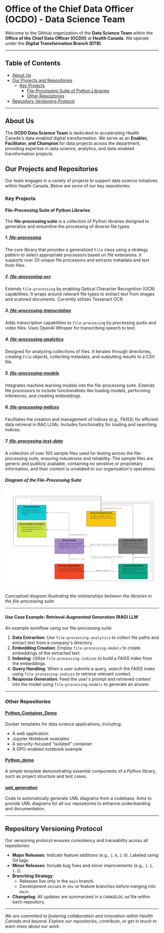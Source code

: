 # Office of the Chief Data Officer (OCDO) - Data Science Team

Welcome to the GitHub organization of the **Data Science Team** within the **Office of the Chief Data Officer (OCDO)** at **Health Canada**. We operate under the **Digital Transformation Branch (DTB)**.

---

## Table of Contents

- [About Us](#about-us)
- [Our Projects and Repositories](#our-projects-and-repositories)
  - [Key Projects](#key-projects)
    - [File-Processing Suite of Python Libraries](#file-processing-suite-of-python-libraries)
    - [Other Repositories](#other-repositories)
- [Repository Versioning Protocol](#repository-versioning-protocol)

---

## About Us

The **OCDO Data Science Team** is dedicated to accelerating Health Canada's data-enabled digital transformation. We serve as an **Enabler, Facilitator, and Champion** for data projects across the department, providing expertise in data science, analytics, and data-enabled transformation projects.

## Our Projects and Repositories

Our team engages in a variety of projects to support data science initiatives within Health Canada. Below are some of our key repositories:

### Key Projects

#### File-Processing Suite of Python Libraries

The **file-processing suite** is a collection of Python libraries designed to generalize and streamline the processing of diverse file types.

##### 1. [file-processing](https://github.com/hc-sc-ocdo-bdpd/file-processing)

The core library that provides a generalized `File` class using a strategy pattern to select appropriate processors based on file extensions. It supports over 20 unique file processors and extracts metadata and text from files.

##### 2. [file-processing-ocr](https://github.com/hc-sc-ocdo-bdpd/file-processing-ocr)

Extends `file-processing` by enabling Optical Character Recognition (OCR) capabilities. It wraps around relevant file types to extract text from images and scanned documents. Currently utilizes Tesseract OCR.

##### 3. [file-processing-transcription](https://github.com/hc-sc-ocdo-bdpd/file-processing-transcription)

Adds transcription capabilities to `file-processing` by processing audio and video files. Uses OpenAI Whisper for transcribing speech to text.

##### 4. [file-processing-analytics](https://github.com/hc-sc-ocdo-bdpd/file-processing-analytics)

Designed for analyzing collections of files. It iterates through directories, creating `File` objects, collecting metadata, and outputting results to a CSV file.

##### 5. [file-processing-models](https://github.com/hc-sc-ocdo-bdpd/file-processing-models)

Integrates machine learning models into the file-processing suite. Extends file processors to include functionalities like loading models, performing inferences, and creating embeddings.

##### 6. [file-processing-indices](https://github.com/hc-sc-ocdo-bdpd/file-processing-indices)

Facilitates the creation and management of indices (e.g., FAISS) for efficient data retrieval in RAG LLMs. Includes functionality for loading and searching indices.

##### 7. [file-processing-test-data](https://github.com/hc-sc-ocdo-bdpd/file-processing-test-data)

A collection of over 100 sample files used for testing across the file-processing suite, ensuring robustness and reliability. The sample files are generic and publicly available, containing no sensitive or proprietary information, and their content is unrelated to our organization's operations.

##### Diagram of the File-Processing Suite

![File-Processing Suite Diagram](https://github.com/hc-sc-ocdo-bdpd/.github/blob/main/src/Concept_IDP_Suite_Diagram.jpg)

*Conceptual diagram illustrating the relationships between the libraries in the file-processing suite.*

---

#### Use Case Example: Retrieval-Augmented Generation (RAG) LLM

An example workflow using our file-processing suite:

1. **Data Extraction**: Use `file-processing-analytics` to collect file paths and extract text from a company's directory.
2. **Embedding Creation**: Employ `file-processing-models` to create embeddings of the extracted text.
3. **Indexing**: Utilize `file-processing-indices` to build a FAISS index from the embeddings.
4. **Query Handling**: When a user submits a query, search the FAISS index using `file-processing-indices` to retrieve relevant context.
5. **Response Generation**: Feed the user's prompt and retrieved context into the model using `file-processing-models` to generate an answer.

---

### Other Repositories

#### [Python_Container_Demo](https://github.com/hc-sc-ocdo-bdpd/Python_Container_Demo)

Docker templates for data science applications, including:

- A web application
- Jupyter Notebook examples
- A security-focused "isolated" container
- A GPU-enabled notebook example

#### [Python_demo](https://github.com/hc-sc-ocdo-bdpd/Python_demo)

A simple template demonstrating essential components of a Python library, such as project structure and test cases.

#### [uml_generation](https://github.com/hc-sc-ocdo-bdpd/uml_generation)

Code to automatically generate UML diagrams from a codebase. Aims to provide UML diagrams for all our repositories to enhance understanding and documentation.

---

## Repository Versioning Protocol

Our versioning protocol ensures consistency and traceability across all repositories:

- **Major Releases**: Indicate feature additions (e.g., `1.0`, `2.0`). Labeled using Git tags.
- **Minor Releases**: Include bug fixes and minor improvements (e.g., `1.1`, `1.2`).
- **Branching Strategy**:
  - Releases live only in the `main` branch.
  - Development occurs in `dev` or feature branches before merging into `main`.
- **Changelog**: All updates are summarized in a `CHANGELOG.md` file within each repository.

---

*We are committed to fostering collaboration and innovation within Health Canada and beyond. Explore our repositories, contribute, or get in touch to learn more about our work.*